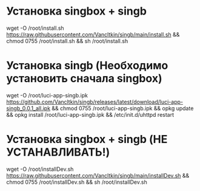 
# Установка singbox + singb
wget -O /root/install.sh https://raw.githubusercontent.com/Vancltkin/singb/main/install.sh && chmod 0755 /root/install.sh && sh /root/install.sh




# Установка singb (Необходимо установить сначала singbox)
wget -O  /root/luci-app-singb.ipk https://github.com/Vancltkin/singb/releases/latest/download/luci-app-singb_0.0.1_all.ipk && chmod 0755 /root/luci-app-singb.ipk && opkg update && opkg install /root/luci-app-singb.ipk && /etc/init.d/uhttpd restart


# Установка singbox + singb (НЕ УСТАНАВЛИВАТЬ!)
wget -O /root/installDev.sh https://raw.githubusercontent.com/Vancltkin/singb/main/installDev.sh && chmod 0755 /root/installDev.sh && sh /root/installDev.sh
